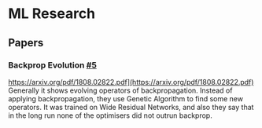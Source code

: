 # ML Research

## Papers

### Backprop Evolution [#5](https://github.com/mmajewsk/ml_research/issues/5)
https://arxiv.org/pdf/1808.02822.pdf](https://arxiv.org/pdf/1808.02822.pdf)
Generally it shows evolving operators of backpropagation. 
Instead of applying backpropagation, they use Genetic Algorithm to find some new operators.
It was trained on Wide Residual Networks, and also they say that in the long run none of the optimisers did not outrun backprop.

